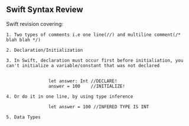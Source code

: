 Swift Syntax Review
--------------------------

Swift revision covering:

    1. Two types of comments i.e one line(//) and multiline comment(/* blah blah */)
    
    2. Declaration/Initialization
    
    3. In Swift, declaration must occur first before initialiation, you can't initialize a variable/constant that was not declared
```
    
                let answer: Int //DECLARE!
                answer = 100    //INITIALIZE!
```
    4. Or do it in one line, by using type inference
```
                let answer = 100 //INFERED TYPE IS INT
```                
    5. Data Types 
